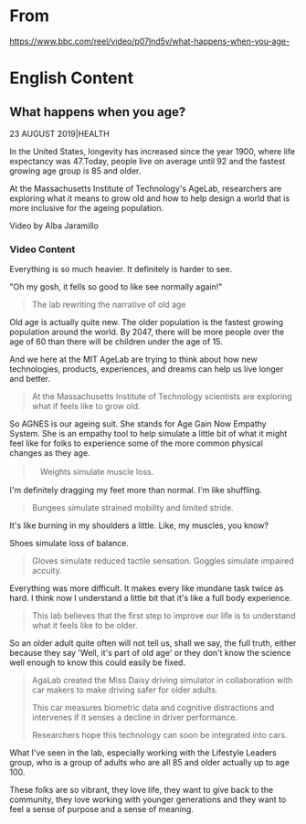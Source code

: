 # From

https://www.bbc.com/reel/video/p07lnd5v/what-happens-when-you-age-

# English Content

## What happens when you age?

23 AUGUST 2019|HEALTH

In the United States, longevity has increased since the year 1900, where life expectancy was 47.Today, people live on average until 92 and the fastest growing age group is 85 and older.

At the Massachusetts Institute of Technology's AgeLab, researchers are exploring what it means to grow old and how to help design a world that is more inclusive for the ageing population.

Video by Alba Jaramillo

### Video Content

Everything is so much heavier. It definitely is harder to see.

"Oh my gosh, it fells so good to like see normally again!"

> The lab rewriting the narrative of old age

Old age is actually quite new. The older population is the fastest growing population around the world. By 2047, there will be more people over the age of 60 than there will be children under the age of 15.

And we here at the MIT AgeLab are trying to think about how new technologies, products, experiences, and dreams can help us live longer and better.

> At the Massachusetts Institute of Technology scientists are exploring what if feels like to grow old.

So AGNES is our ageing suit. She stands for Age Gain Now Empathy System. She is an empathy tool to help simulate a little bit of what it might feel like for folks to experience some of the more common physical changes as they age.

>　Weights simulate muscle loss.

I'm definitely dragging my feet more than normal. I'm like shuffling.

> Bungees simulate strained mobility and limited stride.

It's like burning in my shoulders a little. Like, my muscles, you know?

Shoes simulate loss of balance.

> Gloves simulate reduced tactile sensation. Goggles simulate impaired accuity.

Everything was more difficult. It makes every like mundane task twice as hard. I think now I understand a little bit that it's  like a full body experience.

> This lab believes that the first step to improve our life is to understand what it feels like to be older.

So an older adult quite often will not tell us, shall we say, the full truth, either because they say 'Well, it's part of old age' or they don't know the science well enough to know this could easily be fixed.

> AgaLab created the Miss Daisy driving simulator in collaboration with car makers to make driving safer for older adults.
>
>This car measures biometric data and cognitive distractions and intervenes if it senses a decline in driver performance.
>
> Researchers hope this technology can soon be integrated into cars.

What I've seen in the lab, especially working with the Lifestyle Leaders group, who is a group of adults who are all 85 and older actually up to age 100.

These folks are so vibrant, they love life, they want to give back to the community, they love working with younger generations and they want to feel a sense of purpose and a sense of meaning.
